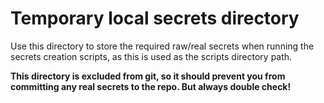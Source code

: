 # Temporary local secrets directory

Use this directory to store the required raw/real secrets when running the secrets creation scripts, as this is used as the scripts directory path.

**This directory is excluded from git, so it should prevent you from committing any real secrets to the repo. But always double check!**

